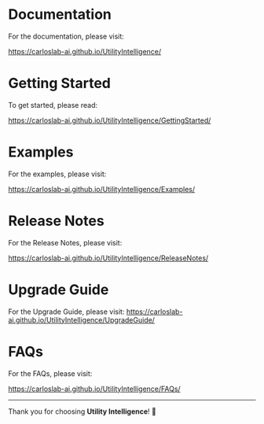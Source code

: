
# Documentation

For the documentation, please visit:

https://carloslab-ai.github.io/UtilityIntelligence/

# Getting Started

To get started, please read:

https://carloslab-ai.github.io/UtilityIntelligence/GettingStarted/

# Examples

For the examples, please visit:

https://carloslab-ai.github.io/UtilityIntelligence/Examples/


# Release Notes

For the Release Notes, please visit:

https://carloslab-ai.github.io/UtilityIntelligence/ReleaseNotes/

# Upgrade Guide

For the Upgrade Guide, please visit:
https://carloslab-ai.github.io/UtilityIntelligence/UpgradeGuide/

# FAQs

For the FAQs, please visit:

https://carloslab-ai.github.io/UtilityIntelligence/FAQs/

-------------------------------------------------------------
Thank you for choosing **Utility Intelligence**! 🥰